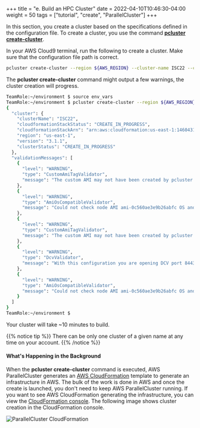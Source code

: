 +++
title = "e. Build an HPC Cluster"
date = 2022-04-10T10:46:30-04:00
weight = 50
tags = ["tutorial", "create", "ParallelCluster"]
+++

In this section, you create a cluster based on the specifications defined in the configuration file. To create a cluster, you use the command **[pcluster create-cluster](https://docs.aws.amazon.com/parallelcluster/latest/ug/pcluster.create-cluster-v3.html)**.

In your AWS Cloud9 terminal, run the following to create a cluster. Make sure that the configuration file path is correct.

```bash
pcluster create-cluster --region ${AWS_REGION} --cluster-name ISC22 --cluster-configuration my-cluster-config.yaml
```

The **pcluster create-cluster** command might output a few warnings, the cluster creation will progress. 

```bash
TeamRole:~/environment $ source env_vars
TeamRole:~/environment $ pcluster create-cluster --region ${AWS_REGION} --cluster-name ISC22 --cluster-configuration my-cluster-config.yaml
{
  "cluster": {
    "clusterName": "ISC22",
    "cloudformationStackStatus": "CREATE_IN_PROGRESS",
    "cloudformationStackArn": "arn:aws:cloudformation:us-east-1:146043110428:stack/ISC22/4934f020-bca3-11ec-9752-0ecc1f64971f",
    "region": "us-east-1",
    "version": "3.1.1",
    "clusterStatus": "CREATE_IN_PROGRESS"
  },
  "validationMessages": [
    {
      "level": "WARNING",
      "type": "CustomAmiTagValidator",
      "message": "The custom AMI may not have been created by pcluster. You can ignore this warning if the AMI is shared or copied from another pcluster AMI. If the AMI is indeed not created by pcluster, cluster creation will fail. If the cluster creation fails, please go to https://docs.aws.amazon.com/parallelcluster/latest/ug/troubleshooting.html#troubleshooting-stack-creation-failures for troubleshooting."
    },
    {
      "level": "WARNING",
      "type": "AmiOsCompatibleValidator",
      "message": "Could not check node AMI ami-0c560ae3e9b26abfc OS and cluster OS alinux2 compatibility, please make sure they are compatible before cluster creation and update operations."
    },
    {
      "level": "WARNING",
      "type": "CustomAmiTagValidator",
      "message": "The custom AMI may not have been created by pcluster. You can ignore this warning if the AMI is shared or copied from another pcluster AMI. If the AMI is indeed not created by pcluster, cluster creation will fail. If the cluster creation fails, please go to https://docs.aws.amazon.com/parallelcluster/latest/ug/troubleshooting.html#troubleshooting-stack-creation-failures for troubleshooting."
    },
    {
      "level": "WARNING",
      "type": "DcvValidator",
      "message": "With this configuration you are opening DCV port 8443 to the world (0.0.0.0/0). It is recommended to restrict access."
    },
    {
      "level": "WARNING",
      "type": "AmiOsCompatibleValidator",
      "message": "Could not check node AMI ami-0c560ae3e9b26abfc OS and cluster OS alinux2 compatibility, please make sure they are compatible before cluster creation and update operations."
    }
  ]
}
TeamRole:~/environment $ 
```


Your cluster will take ~10 minutes to build.

{{% notice tip %}}
There can be only one cluster of a given name at any time on your account.
{{% /notice %}}


#### What's Happening in the Background

When the **pcluster create-cluster** command is executed, AWS ParallelCluster generates an [AWS CloudFormation](https://aws.amazon.com/cloudformation/) template to generate an infrastructure in AWS. The bulk of the work is done in AWS and once the create is launched, you don't need to keep AWS ParallelCluster running. If you want to see AWS CloudFormation generating the infrastructure, you can view the [CloudFormation console](https://console.aws.amazon.com/cloudformation/). The following image shows cluster creation in the CloudFormation console.

![ParallelCluster CloudFormation](/images/hpc-aws-parallelcluster-workshop/pc-cloudformation.png)